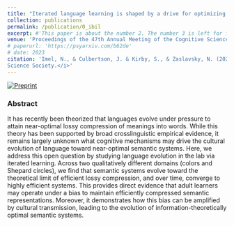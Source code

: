 ```yaml
---
title: "Iterated language learning is shaped by a drive for optimizing lossy compression"
collection: publications
permalink: /publication/0_ibil
excerpt: #'This paper is about the number 2. The number 3 is left for future work.' date: 
venue: 'Proceedings of the 47th Annual Meeting of the Cognitive Science Society (CogSci 2025)'
# paperurl: 'https://psyarxiv.com/b62de'
# date: 2023
citation: 'Imel, N., & Culbertson, J. & Kirby, S., & Zaslavsky, N. (2025). &quot;Iterated language learning is shaped by a drive for optimizing lossy compression.&quot; <i>in Proceedings of the 46th Annual Meeting of the Cognitive
Science Society.</i>'
---
```




[![Preprint](https://img.shields.io/badge/paper-lightblue)](https://www.biorxiv.org/content/10.1101/2025.05.23.655237v1)


### Abstract

It has recently been theorized that languages evolve under pressure to attain near-optimal lossy compression of meanings into words. While this theory has been supported by broad crosslinguistic empirical evidence, it remains largely unknown what cognitive mechanisms may drive the cultural evolution of language toward near-optimal semantic systems. Here, we address this open question by studying language evolution in the lab via iterated learning. Across two qualitatively different domains (colors and Shepard circles), we find that semantic systems evolve toward the theoretical limit of efficient lossy compression, and over time, converge to highly efficient systems. This provides direct evidence that adult learners may operate under a bias to maintain efficiently compressed semantic representations. Moreover, it demonstrates how this bias can be amplified by cultural transmission, leading to the evolution of information-theoretically optimal semantic systems.
